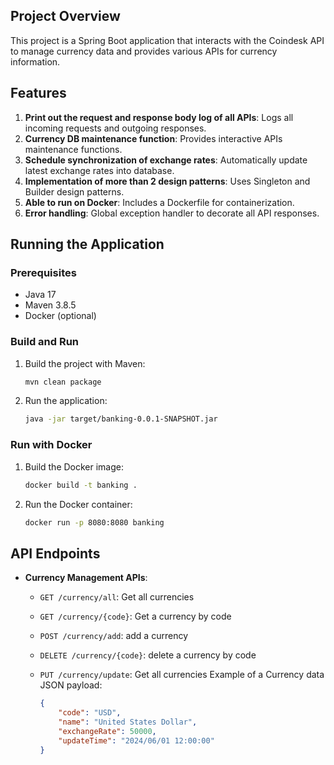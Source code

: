 ## Project Overview
This project is a Spring Boot application that interacts with the Coindesk API to manage currency data and provides various APIs for currency information.

## Features
1. **Print out the request and response body log of all APIs**: Logs all incoming requests and outgoing responses.
2. **Currency DB maintenance function**: Provides interactive APIs maintenance functions.
3. **Schedule synchronization of exchange rates**: Automatically update latest exchange rates into database.
4. **Implementation of more than 2 design patterns**: Uses Singleton and Builder design patterns.
5. **Able to run on Docker**: Includes a Dockerfile for containerization.
6. **Error handling**: Global exception handler to decorate all API responses.

## Running the Application

### Prerequisites
- Java 17
- Maven 3.8.5
- Docker (optional)

### Build and Run
1. Build the project with Maven:
    ```sh
    mvn clean package
    ```
2. Run the application:
    ```sh
    java -jar target/banking-0.0.1-SNAPSHOT.jar
    ```

### Run with Docker
1. Build the Docker image:
    ```sh
    docker build -t banking . 
    ```
2. Run the Docker container:
    ```sh
    docker run -p 8080:8080 banking
    ```

## API Endpoints
- **Currency Management APIs**:
  - `GET /currency/all`: Get all currencies
  - `GET /currency/{code}`: Get a currency by code
  - `POST /currency/add`: add a currency
  - `DELETE /currency/{code}`: delete a currency by code
  - `PUT /currency/update`: Get all currencies
   Example of a Currency data JSON payload:

    ```json
    {
        "code": "USD",
        "name": "United States Dollar",
        "exchangeRate": 50000,
        "updateTime": "2024/06/01 12:00:00"
    }
    ```